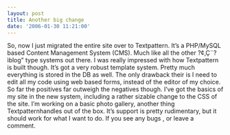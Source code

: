 ```yaml
---
layout: post
title: Another big change
date: '2006-01-30 11:21:00'
---
```


So, now I just migrated the entire site over to Textpattern. It’s a PHP/MySQL based Content Management System (CMS). Much like all the other ?¢‚Ç¨?ìblog” type systems out there. I was really impressed with how Textpattern is built though. It’s got a very robust template system. Pretty much everything is stored in the DB as well. The only drawback their is I need to edit all my code using web based forms, instead of the editor of my choice. So far the positives far outweigh the negatives though. I’ve got the basics of my site in the new system, including a rather sizable change to the CSS of the site. I’m working on a basic photo gallery, another thing Textpatternhandles out of the box. It’s support is pretty rudimentary, but it should work for what I want to do. If you see any bugs , or leave a comment.

<!--kg-card-end: markdown-->